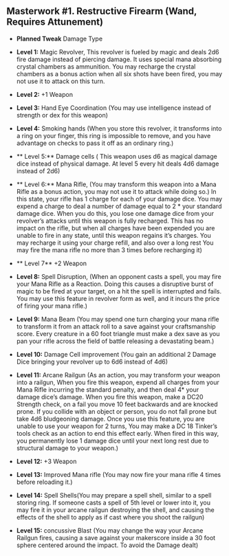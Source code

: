 ## Masterwork #1. Restructive Firearm (Wand, Requires Attunement)


-   **Planned Tweak** Damage Type
   
-   **Level 1:** Magic Revolver, This revolver is fueled by magic and deals 2d6 fire damage instead of piercing damage. It uses special mana absorbing crystal chambers as ammunition. You may recharge the crystal chambers as a bonus action when all six shots have been fired, you may not use it to attack on this turn.
    
-   **Level 2:** +1 Weapon
    
-   **Level 3:** Hand Eye Coordination (You may use intelligence instead of strength or dex for this weapon)
    
-   **Level 4:** Smoking hands (When you store this revolver, it transforms into a ring on your finger, this ring is impossible to remove, and you have advantage on checks to pass it off as an ordinary ring.)
    
-  ** Level 5:**  Damage cells ( This weapon uses d6 as magical damage dice instead of physical damage. At level 5 every hit deals 4d6 damage instead of 2d6)
    
-  ** Level 6:** Mana Rifle, (You may transform this weapon into a Mana Rifle as a bonus action, you may not use it to attack while doing so.) In this state, your rifle has 1 charge for each of your damage dice. You may expend a charge to deal a number of damage equal to 2 * your standard damage dice. When you do this, you lose one damage dice from your revolver’s attacks until this weapon is fully recharged. This has no impact on the rifle, but when all charges have been expended you are unable to fire in any state, until this weapon regains it’s charges. You may recharge it using your charge refill, and also over a long rest You may fire the mana rifle no more than 3 times before recharging it) 
    
-  ** Level 7**  +2 Weapon
    
-   **Level 8:** Spell Disruption, (When an opponent casts a spell, you may fire your Mana Rifle as a Reaction. Doing this causes a disruptive burst of magic to be fired at your target, on a hit the spell is interrupted and fails. You may use this feature in revolver form as well, and it incurs the price of firing your mana rifle.)
    
-   **Level 9:** Mana Beam (You may spend one turn charging your mana rifle to transform it from an attack roll to a save against your craftsmanship score. Every creature in a 60 foot triangle must make a dex save as you pan your rifle across the field of battle releasing a devastating beam.)
    
-   **Level 10:** Damage Cell improvement (You gain an additional 2 Damage Dice bringing your revolver up to 6d6 instead of 4d6)
    
-   **Level 11:** Arcane Railgun (As an action, you may transform your weapon into a railgun, When you fire this weapon, expend all charges from your Mana Rifle incurring the standard penalty, and then deal 4* your damage dice’s damage. When you fire this weapon, make a DC20 Strength check, on a fail you move 10 feet backwards and are knocked prone. If you collide with an object or person, you do not fall prone but take 4d6 bludgeoning damage. Once you use this feature, you are unable to use your weapon for 2 turns, You may make a DC 18 Tinker’s tools check as an action to end this effect early. When fired in this way, you permanently lose 1 damage dice until your next long rest due to structural damage to your weapon.)
    
-   **Level 12:** +3 Weapon
    
-   **Level 13:** Improved Mana rifle (You may now fire your mana rifle 4 times before reloading it.)
    
-   **Level 14:** Spell Shells(You may prepare a spell shell, similar to a spell storing ring. If someone casts a spell of 5th level or lower into it, you may fire it in your arcane railgun destroying the shell, and causing the effects of the shell to apply as if cast where you shoot the railgun)
    
-   **Level 15:** concussive Blast (You may change the way your Arcane Railgun fires, causing a save against your makerscore inside a 30 foot sphere centered around the impact. To avoid the Damage dealt)
